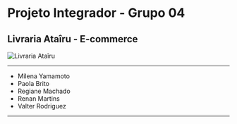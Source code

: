# Projeto Integrador - Grupo 04


## Livraria Ataîru - E-commerce
![Livraria Ataîru](/img/LivrariaAtaîru-logo-Courier_New.png "Livraria Ataîru")

---

* Milena Yamamoto
* Paola Brito
* Regiane Machado
* Renan Martins
* Valter Rodriguez

---
